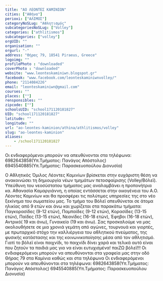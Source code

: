 ```yaml
---
title: "ΑΟ ΛΕΟΝΤΕΣ ΚΑΜΙΝΙΩΝ"
cities: ["Αθήνα"]
perioxi: ["ΑΛΙΜΟΣ"]
categoryNoSLug: "Αθλητισμός"
subcategoriesNoSLug: ["Volley"]
categories: ["athlitismos"]
subcategories: ["volley"]
orgUID: ""
organisation: ""
orgurl: "-"
address: "Θήρας 79, 18541 Piraeus, Greece"
logoimg: ""
profilePhoto : "downloaded"
coverPhoto : "downloaded"
website: "www.leonteskaminiwn.blogspot.gr"
facebook: "www.facebook.com/leonteskaminiwnvolley/"
phone: "2114084226"
email: "leonteskaminiwn@gmail.com"
courses: ""
places: [""]
rensponsibles: ""
zipcode: [""]
schoolsUID: "school171120181827"
UID: "school171120181827"
latitude: ""
longitude: ""
url: "ao-leontes-kaminion/athina/athlitismos/volley"
slug: "ao-leontes-kaminion"
aliases:
    - /school171120181827
---
```



Οι ενδιαφερόμενοι μπορούν να απευθύνονται στα τηλέφωνα: 6982643858(Υπ.Τμήματος: Πανάγος Απόστολος) 6945540885(Υπ.Τμήματος: Παρασκευοπούλου Διονυσία)

Ο Αθλητικός Όμιλος Λέοντες Καμινίων βρίσκεται στην ευχάριστη θέση να ανακοινώσει τη δημιουργία νέων τμημάτων πετοσφαίρισης (Volley/Βόλεϊ). Υπεύθυνη του νεοσύστατου τμήματος μας αναλαμβάνει η προπονήτρια κα. Αθανασία Καμαργιάννη, η οποίας εντάσσεται στην οικογένεια του Α.Ο. Λέοντες Καμινίων και θα προσφέρει τις πολύτιμες υπηρεσίες της στο νέο ξεκίνημα του σωματείου μας. Το τμήμα του Βόλεϊ απευθύνεται σε άτομα ηλικίας από 9 ετών και άνω και χωρίζεται στα παρακάτω τμήματα: Παγκορασίδες (9-12 ετών), Παμπαίδες (9-12 ετών), Κορασίδες (13-15 ετών), Παίδες (13-15 ετών), Νεανίδες (16-18 ετών), Έφηβοι (16-18 ετών), Αντρικό( 19 και άνω), Γυναικείο (19 και άνω). Σας προσκαλούμε να μας ακολουθήσετε σε μια χρονιά γεμάτη από αγώνες, τουρνουά και γιορτές, με πρωταρχικό στόχο την καλλιέργεια του αθλητικού πνεύματος, της φυσικής κατάστασης και της κοινωνικοποίησης μέσα από τον αθλητισμό. Γιατί το βόλεϊ είναι παιχνίδι, το παιχνίδι δίνει χαρά και τελικά αυτό είναι που ζητούν τα παιδιά μας για να είναι ευτυχισμένα! παιΖΩ βόλεϊ!!! Οι ενδιαφερόμενοι μπορούν να απευθύνονται στα γραφεία μας στην οδό Θήρας 79 στα Καμίνια καθώς και στα τηλέφωνα Οι ενδιαφερόμενοι μπορούν να απευθύνονται στα τηλέφωνα: 6982643858(Υπ.Τμήματος: Πανάγος Απόστολος) 6945540885(Υπ.Τμήματος: Παρασκευοπούλου Διονυσία)
